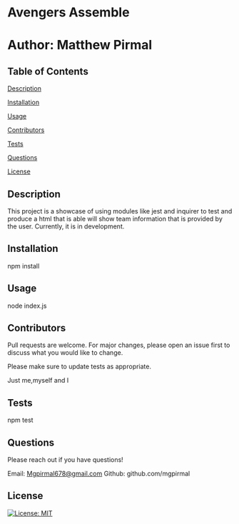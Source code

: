 # Avengers Assemble
  # Author: Matthew Pirmal


  ## Table of Contents

  [Description](#Description)

  [Installation](#Installation)

  [Usage](#Usage)

  [Contributors](#Contributors)

  [Tests](#Tests)

  [Questions](#Questions)

  [License](#License)

  ## Description
  
  This project is a showcase of using modules like jest and inquirer to test and produce a html that is able will show team information that is provided by the user. Currently, it is in development.
    
  ## Installation
    
  npm install
    
    
  ## Usage
    
  node index.js
  
    
  ## Contributors
  Pull requests are welcome. For major changes, please open an issue first to discuss what you would like to change.
    
  Please make sure to update tests as appropriate.

  Just me,myself and I

  ## Tests

  npm test

  ## Questions

  Please reach out if you have questions!

  Email: Mgpirmal678@gmail.com
  Github: github.com/mgpirmal
    
  ## License
  [![License: MIT](https://img.shields.io/badge/License-MIT-yellow.svg)](https://opensource.org/licenses/MIT)